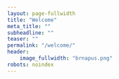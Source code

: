 ```yaml
---
layout: page-fullwidth
title: "Welcome"
meta_title: ""
subheadline: ""
teaser: ""
permalink: "/welcome/"
header:
    image_fullwidth: "brnapus.png"
robots: noindex
---
```

